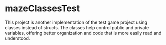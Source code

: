 # mazeClassesTest
This project is another implementation of the test game project using classes instead of structs. The classes help control public and private variables, offering better organization and code that is more easily read and understood.
